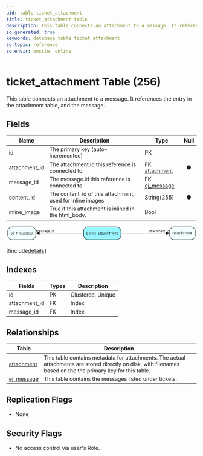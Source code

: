 ```yaml
---
uid: table-ticket_attachment
title: ticket_attachment table
description: This table connects an attachment to a message. It references the entry in the attachment table, and the message.
so.generated: true
keywords: database table ticket_attachment
so.topic: reference
so.envir: onsite, online
---
```


# ticket\_attachment Table (256)

This table connects an attachment to a message. It references the entry in the attachment table, and the message.

## Fields

| Name | Description | Type | Null |
|------|-------------|------|:----:|
|id|The primary key (auto-incremented)|PK| |
|attachment\_id|The attachment.id this reference is connected to.|FK [attachment](attachment.md)|&#x25CF;|
|message\_id|The message.id this reference is connected to.|FK [ej_message](ej-message.md)| |
|content\_id|The content_id of this attachment, used for inline images|String(255)|&#x25CF;|
|inline\_image|True if this attachment is inlined in the html_body.|Bool| |


![ticket_attachment table relationship diagram](./media/ticket_attachment.png)

[!include[details](./includes/ticket-attachment.md)]

## Indexes

| Fields | Types | Description |
|--------|-------|-------------|
|id |PK |Clustered, Unique |
|attachment\_id |FK |Index |
|message\_id |FK |Index |

## Relationships

| Table|  Description |
|------|-------------|
|[attachment](attachment.md)  |This table contains metadata for attachments. The actual attachments are stored directly on disk, with filenames based on the the primary key for this table. |
|[ej\_message](ej-message.md)  |This table contains the messages listed under tickets. |


## Replication Flags

* None

## Security Flags

* No access control via user's Role.

